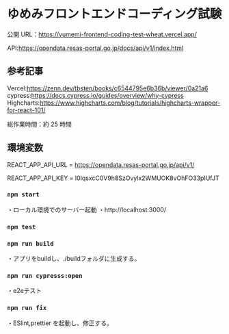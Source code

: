 # ゆめみフロントエンドコーディング試験

公開 URL：https://yumemi-frontend-coding-test-wheat.vercel.app/

API:https://opendata.resas-portal.go.jp/docs/api/v1/index.html

## 参考記事

Vercel:https://zenn.dev/tbsten/books/c6544795e6b36b/viewer/0a21a6
cypress:https://docs.cypress.io/guides/overview/why-cypress
Highcharts:https://www.highcharts.com/blog/tutorials/highcharts-wrapper-for-react-101/

総作業時間：約 25 時間

## 環境変数
REACT_APP_API_URL = https://opendata.resas-portal.go.jp/api/v1/  

REACT_APP_API_KEY = l0IqsxcC0V9h8SzOvylx2WMUOK8vOhFO33pIUfJT

### `npm start`

・ローカル環境でのサーバー起動
・http://localhost:3000/

### `npm test`

### `npm run build`

・アプリをbuildし、./buildフォルダに生成する。

### `npm run cypresss:open`

・e2eテスト

### `npm run fix`

・ESlint,prettier を起動し、修正する。

